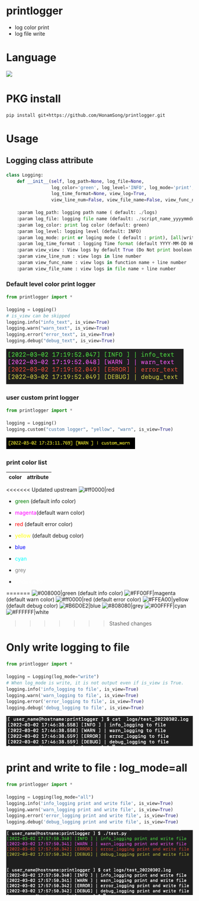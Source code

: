 # printlogger
+ log color print
+ log file write

# Language
<img src="https://img.shields.io/badge/python-3776AB?style=flat-square&logo=python&logoColor=white"/>
<!--<img src="https://img.shields.io/badge/python-100%25-blue"/>-->

# PKG install 
```console
pip install git+https://github.com/HonamSong/printlogger.git
```

# Usage

## Logging class attribute
```python
class Logging:
    def __init__(self, log_path=None, log_file=None,
                 log_color='green', log_level='INFO', log_mode='print',
                 log_time_format=None, view_log=True,
                 view_line_num=False, view_file_name=False, view_func_name=False):

    :param log_path: logging path name ( default: ./logs)
    :param log_file: logging file name (default: ./script_name_yyyymmdd.log)
    :param log_color: print log color (default: green)
    :param log_level: logging level (default: INFO)
    :param log_mode: print or loging mode ( default : print), [all|write|print]
    :param log_time_format : logging Time format (default YYYY-MM-DD HH:MM:SS:3F)
    :param view_view : View logs by default True (Do Not print boolean is False)
    :param view_line_num : view logs in line number
    :param view_func_name : view logs in function name + line number
    :param view_file_name : view logs in file name + line number
```

### Default level color print logger
```python
from printlogger import *

logging = Logging()
# is_view can be skipped
logging.info("info_text", is_view=True)
logging.warn("warn_text", is_view=True)
logging.error("error_text", is_view=True)
logging.debug("debug_text", is_view=True)
```
![alt levelcolor](./img/default_loglevel_color.png)

### user custom print logger
```python
from printlogger import *

logging = Logging()
logging.custom("custom logger", "yellow", "warn", is_view=True)
```
![alt custom_logger](./img/custom_logger.png)

### print color list
color|attribute
---|---
<<<<<<< Updated upstream
![#ff0000](https://via.placeholder.com/20/ff0000?text=+)|red

 + <span style="color:green">green</span> (default info color)
 + <span style="color:magenta">magenta</span>(default warn color)

 + <span style="color:red">red</span> (default error color)
 + <span style="color:yellow">yellow</span> (default debug color)
 + <span style="color:blue">blue</span> 
 + <span style="color:cyan">cyan</span> 
 + <span style="color:grey">grey</span> 
 + <span style="color:white">white</span



=======
![#008000](https://via.placeholder.com/20/008000?text=+)|green (default info color)
![#FF00FF](https://via.placeholder.com/20/FF00FF?text=+)|magenta (default warn color)
![#ff0000](https://via.placeholder.com/20/ff0000?text=+)|red (default error color)
![#FFEA00](https://via.placeholder.com/20/FFEA00?text=+)|yellow (default debug color)
![#B6D0E2](https://via.placeholder.com/20/B6D0E2?text=+)|blue
![#808080](https://via.placeholder.com/20/808080?text=+)|grey
![#00FFFF](https://via.placeholder.com/20/00FFFF?text=+)|cyan
![#FFFFFF](https://via.placeholder.com/20/FFFFFF?text=+)|white
>>>>>>> Stashed changes

# Only write logging to file
```python
from printlogger import *

logging = Logging(log_mode="write")
# When log_mode is write, it is not output even if is_view is True.
logging.info('info_logging to file', is_view=True)
logging.warn('warn_logging to file', is_view=True)
logging.error('error_logging to file', is_view=True)
logging.debug('debug_logging to file', is_view=True)

```
![alt only_write](./img/write_to_file.png)

# print and write to file : log_mode=all
```python
from printlogger import *

logging = Logging(log_mode="all")
logging.info('info_logging print and write file', is_view=True)
logging.warn('warn_logging print and write file', is_view=True)
logging.error('error_logging print and write file', is_view=True)
logging.debug('debug_logging print and write file', is_view=True)
```
![alt log_mode_all](./img/log_mode_all_default.png)

